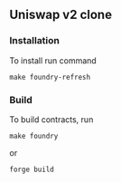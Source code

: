 ## Uniswap v2 clone

### Installation
To install run command
```shell
make foundry-refresh
```

### Build
To build contracts, run
```shell
make foundry
```
or
```shell
forge build
```
